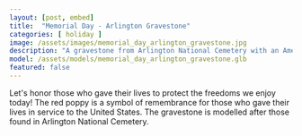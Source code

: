 ```yaml
---
layout: [post, embed]
title:  "Memorial Day - Arlington Gravestone"
categories: [ holiday ]
image: /assets/images/memorial_day_arlington_gravestone.jpg
description: "A gravestone from Arlington National Cemetery with an American flag and a red poppy."
model: /assets/models/memorial_day_arlington_gravestone.glb
featured: false
---
```


Let's honor those who gave their lives to protect the freedoms we enjoy today! The red poppy is a symbol of remembrance for those who gave their lives in service to the United States. The gravestone is modelled after those found in Arlington National Cemetery.
